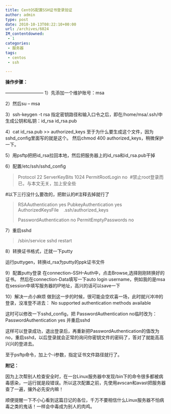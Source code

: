 ```yaml
---
title: CentOS配置SSH证书登录验证
author: admin
type: post
date: 2010-10-13T08:22:10+00:00
url: /archives/6024
IM_contentdowned:
 - 1
categories:
 - 服务器
tags:
 - centos
 - ssh

---
```

**操作步骤：**

————————–
1）先添加一个维护账号：msa

2）然后su – msa

3）ssh-keygen -t rsa
指定密钥路径和输入口令之后，即在/home/msa/.ssh/中生成公钥和私钥：id\_rsa id\_rsa.pub

4）cat id\_rsa.pub >> authorized\_keys
至于为什么要生成这个文件，因为sshd_config里面写的就是这个。
然后chmod 400 authorized_keys，稍微保护一下。

5）用psftp把把id\_rsa拉回本地，然后把服务器上的id\_rsa和id_rsa.pub干掉

6）配置/etc/ssh/sshd_config

> Protocol 22
> ServerKeyBits 1024
> PermitRootLogin no  #禁止root登录而已，与本文无关，加上安全些

#以下三行没什么要改的，把默认的#注释去掉就行了

> RSAAuthentication yes
> PubkeyAuthentication yes
> AuthorizedKeysFile    .ssh/authorized_keys
>
> PasswordAuthentication no
> PermitEmptyPasswords no

7）重启sshd

> /sbin/service sshd restart

8）转换证书格式，迁就一下putty

运行puttygen，转换id_rsa为putty的ppk证书文件

9）配置putty登录
在connection–SSH–Auth中，点击Browse,选择刚刚转换好的证书。
然后在connection-Data填写一下auto login username，例如我的是msa
在session中填写服务器的IP地址，高兴的话可以save一下

10）解决一点小麻烦
做到这一步的时候，很可能会空欢喜一场，此时就兴冲冲的登录，没准登不进去：
No supported authentication methods available

这时可以修改一下sshd_config，把
PasswordAuthentication no临时改为：
PasswordAuthentication yes 并重启sshd

这样可以登录成功，退出登录后，再重新把PasswordAuthentication的值改为no，重启sshd，以后登录就会正常的询问你密钥文件的密码了，答对了就能高高兴兴的登进去。

至于psftp命令，加上个-i参数，指定证书文件路径就行了。

**附记：**

因为上次帮别人检查安全时，在一台Linux服务器中发现/bin下的命令很多都被病毒感染，一运行就是段错误。所以这次配置之前，先使用avscan和avast把服务器查了一遍，攘外必先安内嘛！

顺便提醒一下不小心看到这篇日记的各位，千万不要相信什么Linux服务器不怕病毒之类的鬼话！一样会中毒成为别人的肉鸡。